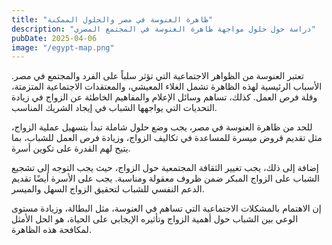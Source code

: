 ```yaml
---
title: "ظاهرة العنوسة في مصر والحلول الممكنة"
description: "دراسة حول حلول مواجهة ظاهرة العنوسة في المجتمع المصري"
pubDate: 2025-04-06
image: "/egypt-map.png"
---
```


تعتبر العنوسة من الظواهر الاجتماعية التي تؤثر سلباً على الفرد والمجتمع في مصر. الأسباب الرئيسية لهذه الظاهرة تشمل الغلاء المعيشي، والمعتقدات الاجتماعية المتزمتة، وقلة فرص العمل. كذلك، تساهم وسائل الإعلام والمفاهيم الخاطئة عن الزواج في زيادة التحديات التي يواجهها الشباب في إيجاد الشريك المناسب.

للحد من ظاهرة العنوسة في مصر، يجب وضع حلول شاملة تبدأ بتسهيل عملية الزواج، مثل تقديم قروض ميسرة للمساعدة في تكاليف الزواج، وزيادة فرص العمل للشباب، بما يتيح لهم القدرة على تكوين أسرة.

إضافة إلى ذلك، يجب تغيير الثقافة المجتمعية حول الزواج، حيث يجب التوجه إلى تشجيع الشباب على الزواج المبكر ضمن ظروف معقولة ومناسبة. يجب على الأسرة أيضًا تقديم الدعم النفسي للشباب لتحقيق الزواج السهل والميسر.

إن الاهتمام بالمشكلات الاجتماعية التي تساهم في العنوسة، مثل البطالة، وزيادة مستوى الوعي بين الشباب حول أهمية الزواج وتأثيره الإيجابي على الحياة، هو الحل الأمثل لمكافحة هذه الظاهرة.
